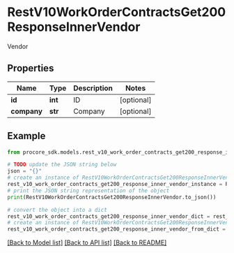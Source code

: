 # RestV10WorkOrderContractsGet200ResponseInnerVendor

Vendor

## Properties

Name | Type | Description | Notes
------------ | ------------- | ------------- | -------------
**id** | **int** | ID | [optional] 
**company** | **str** | Company | [optional] 

## Example

```python
from procore_sdk.models.rest_v10_work_order_contracts_get200_response_inner_vendor import RestV10WorkOrderContractsGet200ResponseInnerVendor

# TODO update the JSON string below
json = "{}"
# create an instance of RestV10WorkOrderContractsGet200ResponseInnerVendor from a JSON string
rest_v10_work_order_contracts_get200_response_inner_vendor_instance = RestV10WorkOrderContractsGet200ResponseInnerVendor.from_json(json)
# print the JSON string representation of the object
print(RestV10WorkOrderContractsGet200ResponseInnerVendor.to_json())

# convert the object into a dict
rest_v10_work_order_contracts_get200_response_inner_vendor_dict = rest_v10_work_order_contracts_get200_response_inner_vendor_instance.to_dict()
# create an instance of RestV10WorkOrderContractsGet200ResponseInnerVendor from a dict
rest_v10_work_order_contracts_get200_response_inner_vendor_from_dict = RestV10WorkOrderContractsGet200ResponseInnerVendor.from_dict(rest_v10_work_order_contracts_get200_response_inner_vendor_dict)
```
[[Back to Model list]](../README.md#documentation-for-models) [[Back to API list]](../README.md#documentation-for-api-endpoints) [[Back to README]](../README.md)


